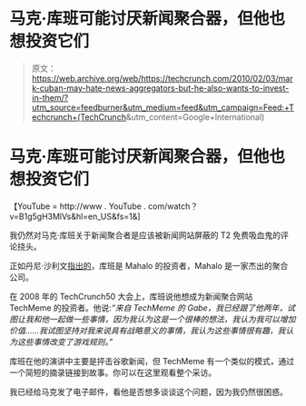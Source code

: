 # 马克·库班可能讨厌新闻聚合器，但他也想投资它们

> 原文：<https://web.archive.org/web/https://techcrunch.com/2010/02/03/mark-cuban-may-hate-news-aggregators-but-he-also-wants-to-invest-in-them/?utm_source=feedburner&utm_medium=feed&utm_campaign=Feed:+Techcrunch+(TechCrunch>&utm_content=Google+International)

# 马克·库班可能讨厌新闻聚合器，但他也想投资它们

【YouTube = http://www . YouTube . com/watch？v=B1g5gH3MlVs&hl=en_US&fs=1&]

我仍然对马克·库班关于新闻聚合者是应该被新闻网站屏蔽的 T2 免费吸血鬼的评论挠头。

正如丹尼·沙利文[指出的](https://web.archive.org/web/20221208225912/http://searchengineland.com/google-vampire-mark-cuban-mahalo-35039)，库班是 Mahalo 的投资者，Mahalo 是一家杰出的聚合公司。

在 2008 年的 TechCrunch50 大会上，库班说他想成为新闻聚合网站 TechMeme 的投资者。他说:*“来自 TechMeme 的 Gabe，我已经跟了他两年，试图让我和他一起做一些事情，因为我认为这是一个很棒的想法，我认为我可以增加价值……我试图坚持对我来说具有战略意义的事情，我认为这些事情很有趣，我认为这些事情改变了游戏规则。”*

库班在他的演讲中主要是抨击谷歌新闻，但 TechMeme 有一个类似的模式，通过一个简短的摘录链接到故事。你可以在这里观看整个采访。

我已经给马克发了电子邮件，看他是否想多谈谈这个问题，因为我仍然很困惑。